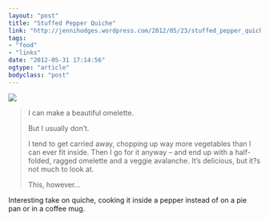 ```yaml
---
layout: "post"
title: "Stuffed Pepper Quiche"
link: "http://jennihodges.wordpress.com/2012/05/23/stuffed_pepper_quiche/#more-317"
tags: 
- "food"
- "links"
date: "2012-05-31 17:14:56"
ogtype: "article"
bodyclass: "post"
---
```


![](http://cdn.rogerstringer.com/media/inside-out-omelette.jpg)

> I can make a beautiful omelette.
> 
> But I usually don’t.
> 
> I tend to get carried away, chopping up way more vegetables than I can ever fit inside. Then I go for it anyway – and end up with a half-folded, ragged omelette and a veggie avalanche. It’s delicious, but it?s not much to look at.
> 
> This, however…

Interesting take on quiche, cooking it inside a pepper instead of on a pie pan or in a coffee mug.